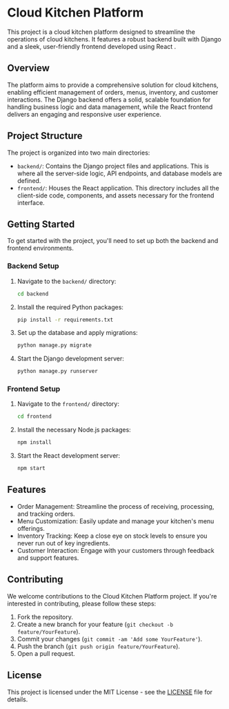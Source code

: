 # Cloud Kitchen Platform

This project is a cloud kitchen platform designed to streamline the operations of cloud kitchens. It features a robust backend built with Django and a sleek, user-friendly frontend developed using React .

## Overview

The platform aims to provide a comprehensive solution for cloud kitchens, enabling efficient management of orders, menus, inventory, and customer interactions. The Django backend offers a solid, scalable foundation for handling business logic and data management, while the React frontend delivers an engaging and responsive user experience.

## Project Structure

The project is organized into two main directories:

- `backend/`: Contains the Django project files and applications. This is where all the server-side logic, API endpoints, and database models are defined.
- `frontend/`: Houses the React application. This directory includes all the client-side code, components, and assets necessary for the frontend interface.

## Getting Started

To get started with the project, you'll need to set up both the backend and frontend environments.

### Backend Setup

1. Navigate to the `backend/` directory:
    ```sh
    cd backend
    ```
2. Install the required Python packages:
    ```sh
    pip install -r requirements.txt
    ```
3. Set up the database and apply migrations:
    ```sh
    python manage.py migrate
    ```
4. Start the Django development server:
    ```sh
    python manage.py runserver
    ```

### Frontend Setup

1. Navigate to the `frontend/` directory:
    ```sh
    cd frontend
    ```
2. Install the necessary Node.js packages:
    ```sh
    npm install
    ```
3. Start the React development server:
    ```sh
    npm start
    ```

## Features

- Order Management: Streamline the process of receiving, processing, and tracking orders.
- Menu Customization: Easily update and manage your kitchen's menu offerings.
- Inventory Tracking: Keep a close eye on stock levels to ensure you never run out of key ingredients.
- Customer Interaction: Engage with your customers through feedback and support features.

## Contributing

We welcome contributions to the Cloud Kitchen Platform project. If you're interested in contributing, please follow these steps:

1. Fork the repository.
2. Create a new branch for your feature (`git checkout -b feature/YourFeature`).
3. Commit your changes (`git commit -am 'Add some YourFeature'`).
4. Push the branch (`git push origin feature/YourFeature`).
5. Open a pull request.

## License

This project is licensed under the MIT License - see the [LICENSE](LICENSE) file for details.
